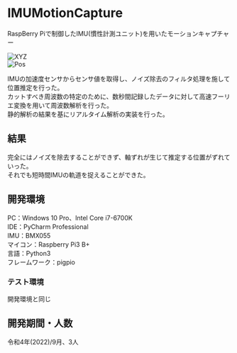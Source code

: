 # IMUMotionCapture
RaspBerry Piで制御したIMU(慣性計測ユニット)を用いたモーションキャプチャー  

![XYZ](https://user-images.githubusercontent.com/116449282/229971007-50d152fa-2076-4271-8809-b475bdd12929.png)  
![Pos](https://user-images.githubusercontent.com/116449282/229970482-96e6f8eb-e3a3-4a61-a018-427c9cf4966c.png)  

IMUの加速度センサからセンサ値を取得し、ノイズ除去のフィルタ処理を施して位置推定を行った。  
カットすべき周波数の特定のために、数秒間記録したデータに対して高速フーリエ変換を用いて周波数解析を行った。  
静的解析の結果を基にリアルタイム解析の実装を行った。  

## 結果  
完全にはノイズを除去することができず、軸ずれが生じて推定する位置がずれていった。  
それでも短時間IMUの軌道を捉えることができた。

## 開発環境
PC：Windows 10 Pro、Intel Core i7-6700K  
IDE：PyCharm Professional  
IMU：BMX055  
マイコン：Raspberry Pi3 B+  
言語：Python3  
フレームワーク：pigpio
### テスト環境
開発環境と同じ

## 開発期間・人数
令和4年(2022)/9月、3人  

